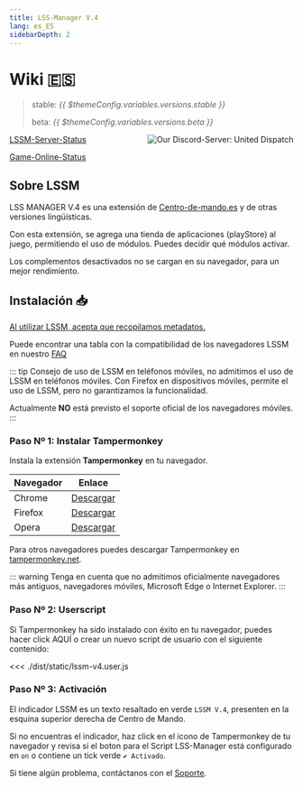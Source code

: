 ```yaml
---
title: LSS-Manager V.4
lang: es_ES
sidebarDepth: 2
---
```


# Wiki 🇪🇸 <Badge :text="'v.' + $themeConfig.variables.versions.short"/>

> stable: <i>{{ $themeConfig.variables.versions.stable }}</i>
> 
> beta: <i>{{ $themeConfig.variables.versions.beta }}</i>

<a :href="$themeConfig.variables.discord" target="_blank" style="float: right;"><img src="https://discord.com/api/guilds/254167535446917120/embed.png?style=banner1" alt="Our Discord-Server: United Dispatch" data-prevent-zooming></a>

[LSSM-Server-Status](https://status.lss-manager.de)

[Game-Online-Status](https://stats.uptimerobot.com/OEKDJSpmvK)

## Sobre LSSM

LSS MANAGER V.4 es una extensión de [Centro-de-mando.es](https://www.centro-de-mando.es/) y de otras versiones lingüísticas.

Con esta extensión, se agrega una tienda de aplicaciones (playStore) al juego, permitiendo el uso de módulos. Puedes decidir qué módulos activar.

Los complementos desactivados no se cargan en su navegador, para un mejor rendimiento.


## Instalación 📥
[Al utilizar LSSM, acepta que recopilamos metadatos.](metadata.md)

Puede encontrar una tabla con la compatibilidad de los navegadores LSSM en nuestro [FAQ](faq.md)

::: tip 
Consejo de uso de LSSM en teléfonos móviles, no admitimos el uso de LSSM en teléfonos móviles. Con Firefox en dispositivos móviles, permite el uso de LSSM,
pero no garantizamos la funcionalidad.

Actualmente **NO** está previsto el soporte oficial de los navegadores móviles.
:::

### Paso Nº 1: Instalar Tampermonkey
Instala la extensión **Tampermonkey** en tu navegador.

Navegador|Enlace
-------|----
Chrome | [Descargar](https://chrome.google.com/webstore/detail/dhdgffkkebhmkfjojejmpbldmpobfkfo)
Firefox| [Descargar](https://addons.mozilla.org/en-US/firefox/addon/tampermonkey/)
Opera  | [Descargar](https://addons.opera.com/en/extensions/details/tampermonkey-beta/)

Para otros navegadores puedes descargar Tampermonkey en [tampermonkey.net](https://www.tampermonkey.net/).

::: warning 
Tenga en cuenta que no admitimos oficialmente navegadores más antiguos, navegadores móviles, Microsoft Edge o Internet Explorer.
:::

### Paso Nº 2: Userscript
Si Tampermonkey ha sido instalado con éxito en tu navegador, puedes hacer click <a :href="$themeConfig.variables.server + 'lssm-v4.user.js'" target="_blank">AQUÍ</a> o crear un nuevo script de usuario con el siguiente contenido:

<<< ./dist/static/lssm-v4.user.js

### Paso Nº 3: Activación
El indicador LSSM es un texto resaltado en verde `LSSM V.4`, presenten en la esquina superior derecha de Centro de Mando.  

Si no encuentras el indicador, haz click en el icono de Tampermonkey de tu navegador y revisa si el boton para el Script LSS-Manager está configurado en `on` o contiene un tick verde `✔ Activado`. 

Si tiene algún problema, contáctanos con el [Soporte](support.md).
